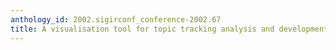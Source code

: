 ```yaml
---
anthology_id: 2002.sigirconf_conference-2002.67
title: A visualisation tool for topic tracking analysis and development
---
```

